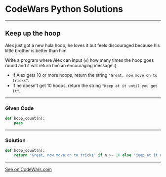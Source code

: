 # CodeWars Python Solutions

---

## Keep up the hoop

Alex just got a new hula hoop, he loves it but feels discouraged because his little brother is better than him

Write a program where Alex can input (`n`) how many times the hoop goes round and it will return him an encouraging message :)

- If Alex gets 10 or more hoops, return the string `"Great, now move on to tricks"`.
- If he doesn't get 10 hoops, return the string `"Keep at it until you get it"`.

---

### Given Code


```python
def hoop_count(n):
    pass
```

---

### Solution


```python
def hoop_count(n):
    return "Great, now move on to tricks" if n >= 10 else "Keep at it until you get it"
```


---


[See on CodeWars.com](https://www.codewars.com/kata/55cb632c1a5d7b3ad0000145/)
